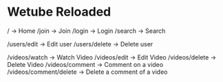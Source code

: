 # Wetube Reloaded

/ -> Home
/join -> Join
/login -> Login
/search -> Search

/users/edit -> Edit user
/users/delete -> Delete user

/videos/watch -> Watch Video
/videos/edit -> Edit Video
/videos/delete -> Delete Video
/videos/comment -> Comment on a video
/videos/comment/delete -> Delete a comment of a video